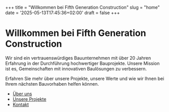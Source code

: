 +++
title = "Willkommen bei Fifth Generation Construction"
slug = "home"
date = '2025-05-13T17:45:36+02:00'
draft = false
+++

# Willkommen bei Fifth Generation Construction

Wir sind ein vertrauenswürdiges Bauunternehmen mit über 20 Jahren Erfahrung in der Durchführung hochwertiger Bauprojekte. Unsere Mission ist es, Gemeinschaften mit innovativen Baulösungen zu verbessern.

Erfahren Sie mehr über unsere Projekte, unsere Werte und wie wir Ihnen bei Ihrem nächsten Bauvorhaben helfen können.

- [Über uns](/de/about/)
- [Unsere Projekte](/de/projects/)
- [Kontakt](/de/contact/)
